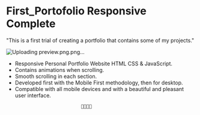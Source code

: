# First_Portofolio Responsive Complete
"This is a first trial of creating a portfolio that contains some of my projects."


![Uploading preview.png.png…]()

- Responsive Personal Portfolio Website HTML CSS & JavaScript.
- Contains animations when scrolling.
- Smooth scrolling in each section.
- Developed first with the Mobile First methodology, then for desktop.
- Compatible with all mobile devices and with a beautiful and pleasant user interface.

<!-- ![preview img](/preview.png)-->
                                💙💙💙💙 
